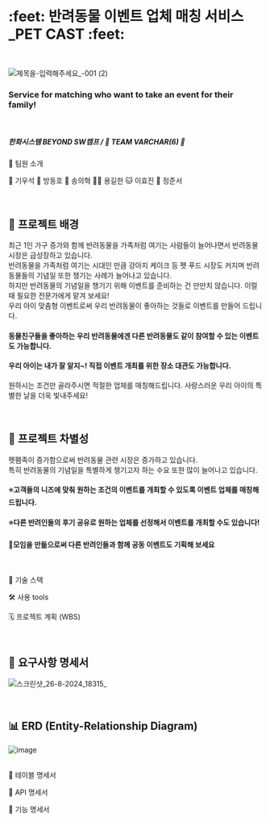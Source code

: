 <h1> :feet: 반려동물 이벤트 업체 매칭 서비스_PET CAST :feet: </h1> <br> 

![제목을-입력해주세요_-001 (2)](https://github.com/user-attachments/assets/1f8491a3-89b5-43a3-8a50-3e769303c46f)
	

### Service for matching who want to take an event for their family!
<br>


##### 한화시스템 BEYOND SW캠프 / 🍑 TEAM VARCHAR(6) 🍑 <br>

🎯 팀원 소개
					
🦥 기우석 	🐬 방동호 	🐰 송의혁 	🐻‍❄️ 용길한 	🐱 이효진 	🐹 정준서 





<br>


## 🌟 프로젝트 배경

최근 1인 가구 증가와 함께 반려동물을 가족처럼 여기는 사람들이 늘어나면서 반려동물 시장은 급성장하고 있습니다. <br> 
반려동물을 가족처럼 여기는 시대인 만큼 강아지 케이크 등 펫 푸드 시장도 커지며 반려동물들의 기념일 또한 챙기는 사례가 늘어나고 있습니다. <br>
하지만 반려동물의 기념일을 챙기기 위해 이벤트를 준비하는 건 만만치 않습니다. 이럴 때 필요한 전문가에게 맡겨 보세요! <br> 우리 아이 맞춤형 이벤트로써 우리 반려동물이 좋아하는 것들로 이벤트를 만들어 드립니다. <br>
#### 동물친구들을 좋아하는 우리 반려동물에겐 다른 반려동물도 같이 참여할 수 있는 이벤트도 가능합니다. <br>
#### 우리 아이는 내가 잘 알지~! 직접 이벤트 개최를 위한 장소 대관도 가능합니다. <br>
원하시는 조건만 골라주시면 적절한 업체를 매칭해드립니다. 사랑스러운 우리 아이의 특별한 날을 더욱 빛내주세요! 


<br>


## 🌟 프로젝트 차별성

펫팸족이 증가함으로써 반려동물 관련 시장은 증가하고 있습니다.<br>
특히 반려동물의 기념일을 특별하게 챙기고자 하는 수요 또한 많이 늘어나고 있습니다.<br>
#### ⭐고객들의 니즈에 맞춰 원하는 조건의 이벤트를 개최할 수 있도록 이벤트 업체를 매칭해 드립니다. <br>
#### ⭐다른 반려인들의 후기 공유로 원하는 업체를 선정해서 이벤트를 개최할 수도 있습니다! <br>
#### 👥모임을 만듦으로써 다른 반려인들과 함께 공동 이벤트도 기획해 보세요


<br>



🔧 기술 스택 

  
  
🛠 사용 tools
   


🗓️ 프로젝트 계획 (WBS)


<br>

## 📙 요구사항 명세서

![스크린샷_26-8-2024_18315_](https://github.com/user-attachments/assets/7cc459ca-95da-483e-8c9b-a580d5402a28)


<br>

## 📊 ERD (Entity-Relationship Diagram)

![image](https://github.com/user-attachments/assets/1d1b6e22-1dfa-44cf-809a-96acfd9600a2)

<br>
📗 테이블 명세서



📝 API 명세서



📘 기능 명세서


